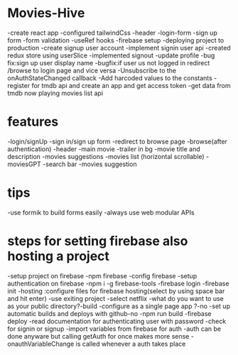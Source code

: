 # Movies-Hive
-create react app
-configured tailwindCss
-header
-login-form
-sign up form
-form validation
-useRef hooks
-firebase setup
-deploying project to production
-create signup user account
-implement signin user api
-created redux store using userSlice
-implemented signout 
-update profile
-bug fix:sign up user display name
-bugfix:if user us not logged in redirect /browse to login page and vice versa
-Unsubscribe to the onAuthStateChanged callback
-Add harcoded values to the constants 
-register for tmdb api and create an app and get access token
-get data from tmdb now playing movies list api


# features 
-login/signUp
    -sign in/sign up form
    -redirect to browse page
-browse(after authentication)
    -header
    -main movie
        -trailer in bg
        -movie title and description
    -movies suggestions
        -movies list (horizontal scrollable)
-moviesGPT
    -search bar
    -movies suggestion

# tips 
-use formik to build forms easily
-always use web modular APIs

# steps for setting firebase also hosting a project
-setup project on firebase 
-npm firebase
-config firebase
-setup authentication on firebase
-npm i -g firebase-tools
-firebase login
-firebase init
-hosting :configure files for firebase hosting(select by using space bar and hit enter)
-use exiting project
-select netflix
-what do you want to use as your public directory?-build
-configure as a single page app ?-no
-set up automatic builds and deploys with github-no
-npm run build 
-firebase deploy
-read documentation for authenticating user with password
-check for signin or signup
-import variables from firebase for auth
-auth can be done anyware but calling getAuth for once makes more sense
-onauthVariableChange is called whenever a auth takes place